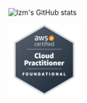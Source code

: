 ![Izm's GitHub stats](https://github-readme-stats.vercel.app/api?username=IzmYuta&count_private=true)

<a href="https://www.credly.com/badges/e2820c58-c74b-410a-94c7-3f7ca676bcd4/public_url"><img src="aws-certified-cloud-practitioner.png" width=144></a>

